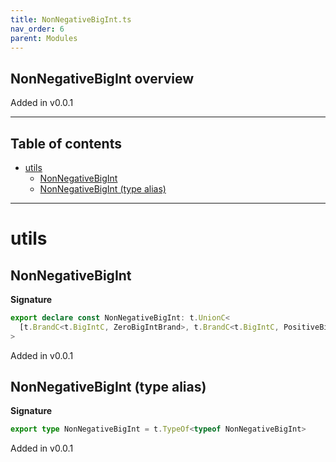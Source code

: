 ```yaml
---
title: NonNegativeBigInt.ts
nav_order: 6
parent: Modules
---
```


## NonNegativeBigInt overview

Added in v0.0.1

---

<h2 class="text-delta">Table of contents</h2>

- [utils](#utils)
  - [NonNegativeBigInt](#nonnegativebigint)
  - [NonNegativeBigInt (type alias)](#nonnegativebigint-type-alias)

---

# utils

## NonNegativeBigInt

**Signature**

```ts
export declare const NonNegativeBigInt: t.UnionC<
  [t.BrandC<t.BigIntC, ZeroBigIntBrand>, t.BrandC<t.BigIntC, PositiveBigIntBrand>]
>
```

Added in v0.0.1

## NonNegativeBigInt (type alias)

**Signature**

```ts
export type NonNegativeBigInt = t.TypeOf<typeof NonNegativeBigInt>
```

Added in v0.0.1
